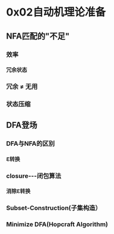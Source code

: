 # 0x02自动机理论准备

## NFA匹配的"不足"

### 效率

#### 冗余状态

### 冗余 ≠ 无用

### 状态压缩

## DFA登场

### DFA与NFA的区别

#### ℇ转换

### closure---闭包算法

#### 消除ℇ转换

### Subset-Construction(子集构造）

### Minimize DFA(Hopcraft Algorithm)
